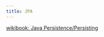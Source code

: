```yaml
---
title: JPA
---
```


[wikibook: Java Persistence/Persisting](https://en.wikibooks.org/wiki/Java_Persistence/Persisting)
